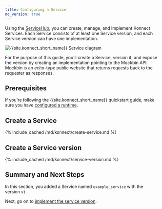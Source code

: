 ```yaml
---
title: Configuring a Service
no_version: true
---
```


Using the [ServiceHub](/konnect/servicehub), you can create, manage, and
implement Konnect Services. Each Service consists of at least one
Service version, and each Service version can have one implementation.

![{{site.konnect_short_name}} Service diagram](/assets/images/docs/konnect/konnect-services-diagram.png)

For the purpose of this guide, you’ll create a Service, version it, and
expose the version by creating an implementation pointing to the Mockbin API.
Mockbin is an *echo*-type public website that returns requests back to the
requester as responses.

## Prerequisites

If you're following the {{site.konnect_short_name}} quickstart guide,
make sure you have [configured a runtime](/konnect/getting-started/configure-runtime).

## Create a Service

{% include_cached /md/konnect/create-service.md %}

## Create a Service version

{% include_cached /md/konnect/service-version.md %}

## Summary and Next Steps

In this section, you added a Service named `example_service` with the version
`v1`.

Next, go on to [implement the service version](/konnect/getting-started/implement-service).
